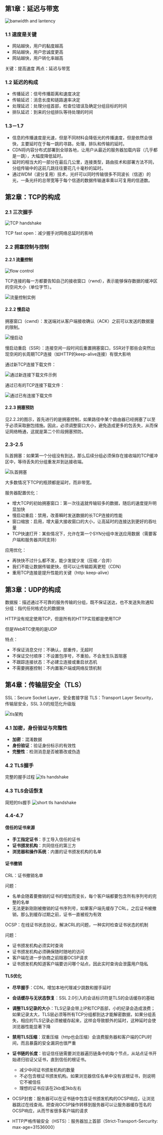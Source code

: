 
## 第1章：延迟与带宽

![banwidth and lantency][2]
### 1.1 速度是关键
- 网站越快，用户的黏度越高
- 网站越快，用户忠诚度更高
- 网站越快，用户转化率越高

关键：提高速度
两点：延迟与带宽

### 1.2 延迟的构成
- 传播延迟：信号传播距离和速度决定
- 传输延迟：消息长度和链路速率决定
- 处理延迟：处理分组首部，检查位错误及确定分组目标的时间
- 排队延迟：到来的分组排队等待处理的时间

### 1.3－1.7
- 信息的传播速度是光速，但是不同材料会降低光的传播速度，但是依然会很快，主要延时在于每一跳的寻路，处理，排队和传输的延时。
- CDN将内容分布式部署到全球各地，让用户从最近的服务器加载内容（几乎都是一跳），大幅度降低延时。
- 延时的相当大的一部分在最后几公里，连接类型，路由技术和部署方法不同，分组传输中的这前几跳往往要花几十毫秒的延时。
- 通过WDM（波分复用）技术，光纤可以同时传输很多不同波长（信道）的光，一条光纤的总带宽等于每个信道的数据传输速率乘以可复用的信道数。

## 第2章：TCP的构成
### 2.1 三次握手
![TCP handshake][3]

TCP fast open：减少握手对网络总延时的影响

### 2.2 拥塞控制与控制
#### 2.2.1 流量控制
![flow control][4]

TCP连接的每一方都要告知自己的接收窗口（rwnd），表示能够保存数据的缓冲区的空间大小（单位字节）。

![流量控制实例][5]

#### 2.2.2 慢启动
拥塞窗口（cwnd）：发送端对从客户端接收确认（ACK）之前可以发送的数据量的限制。

![慢启动][6]

慢启动重启（SSR）：连接空闲一段时间后重置拥塞窗口，SSR对于那些会突然出现空闲的长周期TCP连接（如HTTP的keep-alive连接）有很大影响

通过新TCP连接下载文件：

![通过新连接下载文件示例][7]

通过已有的TCP连接下载文件：

![通过已有连接下载文件][8]

#### 2.2.3 拥塞预防
见2.2.2的图示，首先进行的是拥塞控制，如果路径中某个路由器已经拥塞了以至于必须采取删包措施。因此，必须调整窗口大小，避免造成更多的包丢失，从而保证网络畅通，这就是第二个阶段拥塞预防。

### 2.3-2.5
队首拥塞：如果第一个分组没有到达，那么后续分组必须保存在接收端的TCP缓冲区中，等待丢失的分组重发并到达接收端。

![队首拥塞][9]

大多数情况下TCP的瓶颈都是延时，而非带宽。

服务器配置优化：

- 增大TCP的初始拥塞窗口：第一次往返就传输较多的数据，随后的速度提升明显加快
- 慢启动重启：禁用，改善瞬时发送数据的长TCP连接的性能
- 窗口缩放：启用，增大最大接收窗口的大小，让高延时的连接达到更好的吞吐量
- TCP快速打开：某些情况下，允许在第一个SYN分组中发送应用数据（需要客户端和服务器共同支持）

应用优化：

- 再快快不过什么都不发，能少发就少发（压缩／合并）
- 我们不能让数据传输更快，但可以让传输距离更短（CDN）
- 重用TCP连接是提升性能的关键（http: keep-alive）

## 第3章：UDP的构成
数据报：描述通过不可靠的服务传输的分组，既不保证送达，也不发送失败通知
分组：指代任何格式化的数据块

HTTP没有规定使用TCP，但是所有的HTTP实现都是使用TCP

但是WebRTC使用的是UDP

特点：

- 不保证消息交付：不确认，部重传，无超时
- 不保证交付顺序：不设置包序号，不重拍，不会发生队首阻塞
- 不跟踪连接状态：不必建立连接或重启状态机
- 不需要拥塞控制：不内置客户端或网络反馈机制

## 第4章：传输层安全（TLS）
SSL：Secure  Socket Layer，安全套接字层
TLS：Transport Layer Security，传输层安全，SSL 3.0的规范化升级版

![tls架构][10]

### 4.1 加密，身份验证与完整性
- **加密**：混淆数据
- **身份验证**：验证身份标示的有效性
- **完整性**：检测消息是否被篡改或伪造

### 4.2 TLS握手
完整的握手过程
![tls handshake][11]

### 4.3 TLS会话恢复
简短的tls握手
![short tls handshake][12]

### 4.4-4.7
#### 信任的证书来源
- **手工指定证书**：手工导入信任的证书
- **证书颁发机构**：共同信任的第三方
- **浏览器和操作系统**：内置的证书颁发机构的名单

#### 证书撤销
CRL：证书撤销名单

问题：

- 名单会随着要撤销的证书的增加而变长，每个客户端都要包含所有序列号的完整的名单
- 无法更新刚刚被撤销的证书序列号，如果客户端先缓存了CRL，之后证书被撤销，那么到缓存过期之前，证书一直被视为有效


OCSP：在线证书状态协议，解决CRL的问题，一种实时检查证书状态的机制

问题：

- 证书颁发机构必须实时查询
- 证书颁发机构必须确保随时随地的访问
- 客户端在进一步协商之前阻塞OCSP请求
- 证书颁发机构知道客户端要访问哪个站点，因此实时查询会泄露用户隐私

#### TLS优化
- **尽早握手**：CDN，增加本地代理减少跳数和握手延时
- **会话缓存与无状态恢复**：SSL 2.0引入的会话标识符是TLS的会话缓存的基础
- **调整TLS记录的大小**：TLS记录会带上IP和TCP首部，小的纪录会造成浪费；如果记录太大，TLS层必须等所有TCP分组都到达才能解密数据，如果分组丢失，相应的TLS记录必须被缓存起来，这样会导致额外的延时，这种延时会使浏览器性能显著下降
- **禁用TLS压缩**：双重压缩（http也会压缩）会浪费服务器和客户端的CPU时间，而且暴露的安全漏洞也很严重
- **证书链的长度**：验证信任链需要浏览器遍历链条中的每个节点，从站点证书开始递归验证父证书，直到信任的根证书。
   - 减少中间证书颁发机构的数量
   - 不必包含根证书颁发机构。如果浏览器信任名单中没有该根证书，则说明它不被信任
   - 理想的证书应该在2kb或3kb左右
- OCSP封套：服务器可以在证书链中包含证书颁发机构的OCSP响应，让浏览器跳过在线查询。把查询OCSP操作转移到服务器可以让服务器缓存签名的OCSP响应，从而节省很多客户端的请求
- HTTP严格传输安全（HSTS）：服务器加上首部（Strict-Transport-Sercurity: max-age=31536000）

  [2]: http://superlin.github.io/reading/high-performance-browser-networking/0-bandwidth+lantency.png
  [3]: http://superlin.github.io/reading/high-performance-browser-networking/1-tcp-handshake.png
  [4]: http://superlin.github.io/reading/high-performance-browser-networking/2-receive-window.png
  [5]: http://superlin.github.io/reading/high-performance-browser-networking/3-flow-control-example.jpg
  [6]: http://superlin.github.io/reading/high-performance-browser-networking/4-slow-start.png
  [7]: http://superlin.github.io/reading/high-performance-browser-networking/5-get-file-example.png
  [8]: http://superlin.github.io/reading/high-performance-browser-networking/6-get-file-2.png
  [9]: http://superlin.github.io/reading/high-performance-browser-networking/7-head-of-line-block.png
  [10]: http://superlin.github.io/reading/high-performance-browser-networking/8-tls-arch.png
  [11]: http://superlin.github.io/reading/high-performance-browser-networking/9-tls-handshake.png
  [12]: http://superlin.github.io/reading/high-performance-browser-networking/10-short-tls-handshake.png
